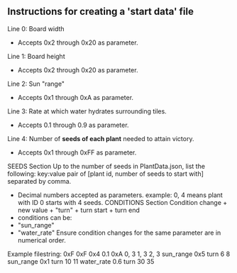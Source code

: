 ## Instructions for creating a 'start data' file

Line 0: Board width

-    Accepts 0x2 through 0x20 as parameter.

Line 1: Board height

-    Accepts 0x2 through 0x20 as parameter.

Line 2: Sun "range"

-    Accepts 0x1 through 0xA as parameter.

Line 3: Rate at which water hydrates surrounding tiles.

-    Accepts 0.1 through 0.9 as parameter.

Line 4: Number of **seeds of each plant** needed to attain victory.

-    Accepts 0x1 through 0xFF as parameter.

SEEDS Section
Up to the number of seeds in PlantData.json, list the following:
key:value pair of [plant id, number of seeds to start with] separated by comma.

-    Decimal numbers accepted as parameters.
     example:
     0, 4
     means plant with ID 0 starts with 4 seeds.
CONDITIONS Section
Condition change + new value + "turn" + turn start + turn end
-    conditions can be:
-    "sun_range"
-    "water_rate"
Ensure condition changes for the same parameter are in numerical order.

Example filestring:
0xF
0xF
0x4
0.1
0xA
0, 3
1, 3
2, 3
sun_range 0x5 turn 6 8
sun_range 0x1 turn 10 11
water_rate 0.6 turn 30 35
